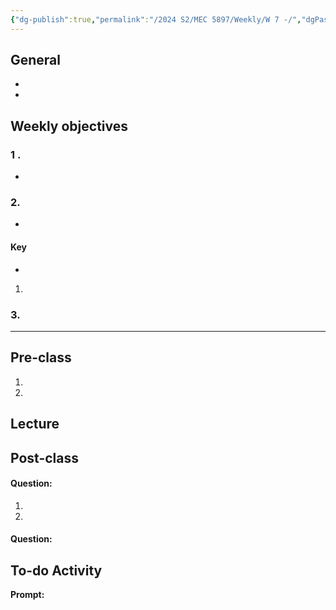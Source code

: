 ```yaml
---
{"dg-publish":true,"permalink":"/2024 S2/MEC 5897/Weekly/W 7 -/","dgPassFrontmatter":true}
---
```


## General
- 
- 
## Weekly objectives
### 1 .
- 
> 

### 2. 
- 
>

#### Key 
- 
> 
1. 


### 3.



----
## Pre-class

1. 
2. 


## Lecture
## Post-class

#### Question:
1. 

2. 


#### Question:




## To-do Activity
**Prompt:** 
>